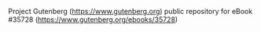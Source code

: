 Project Gutenberg (https://www.gutenberg.org) public repository for eBook #35728 (https://www.gutenberg.org/ebooks/35728)
